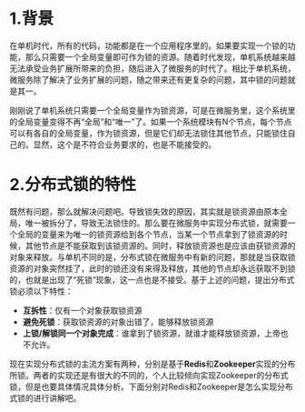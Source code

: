 # 1.背景

在单机时代，所有的代码，功能都是在一个应用程序里的。如果要实现一个锁的功能，那么只需要一个全局变量即可作为锁的资源。随着时代发现，单机系统越来越无法承受业务扩展所带来的负担，随后进入了微服务的时代了。相比于单机系统，微服务除了解决了业务扩展的问题，随之带来还有更复杂的问题，其中锁的问题就是其一。

刚刚说了单机系统只需要一个全局变量作为锁资源，可是在微服务里，这个系统里的全局变量变得不再“全局”和“唯一”了。如果一个系统模块有N个节点，每个节点可以有各自的全局变量，作为锁资源，但是它们却无法锁住其他节点，只能锁住自己的。显然，这个是不符合业务要求的，也是不能接受的。

# 2.分布式锁的特性
既然有问题，那么就解决问题吧。导致锁失效的原因，其实就是锁资源由原本全局，唯一被拆分了，导致无法锁住的。那么要在微服务中实现分布式锁，就需要一个全局的变量来为唯一的锁资源给到各个节点，当某一个节点拿到了锁资源的时候，其他节点是不能获取到该锁资源的。同时，释放锁资源也是应该由获锁资源的对象来释放。与单机不同的是，分布式锁在微服务中有新的问题，那就是当获取锁资源的对象突然挂了，此时的锁还没有来得及释放，其他的节点却永远获取不到锁的，也就是出现了“死锁”现象，这一点也是不接受。基于上述的问题，提出分布式锁必须以下特性：
- **互拆性**：仅有一个对象获取锁资源
- **避免死锁**：获取锁资源的对象出错了，能够释放锁资源
- **上锁/解锁同一个对象完成**：谁拿到了锁资源，就谁才能释放锁资源，上帝也不允许。

现在实现分布式锁的主流方案有两种，分别是基于**Redis**和**Zookeeper**实现的分布所锁。两者的实现还是有很大的不同的，个人比较倾向实现Zookeeper的分布式锁，但是也要具体情况具体分析。下面分别对Redis和Zookeeper是怎么实现分布式锁的进行讲解吧。